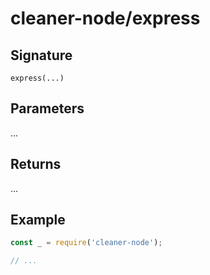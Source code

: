 # cleaner-node/express

## Signature

`express(...)`

## Parameters

...

## Returns

...

## Example

```javascript
const _ = require('cleaner-node');

// ...
```
